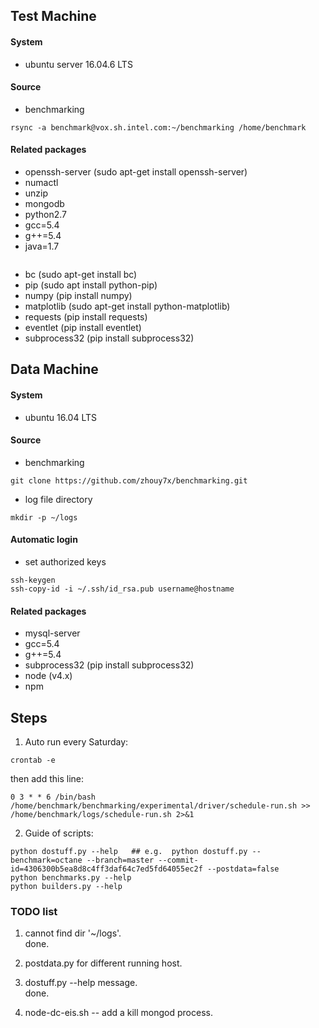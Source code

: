 ## Test Machine
#### System
* ubuntu server 16.04.6 LTS

#### Source
* benchmarking
```shell
rsync -a benchmark@vox.sh.intel.com:~/benchmarking /home/benchmark
```

#### Related packages 
* openssh-server (sudo apt-get install openssh-server)
* numactl
* unzip
* mongodb
* python2.7 
* gcc=5.4
* g++=5.4
* java=1.7
```shell

```
* bc (sudo apt-get install bc)
* pip (sudo apt install python-pip)
* numpy (pip install numpy)
* matplotlib (sudo apt-get install python-matplotlib)
* requests (pip install requests)
* eventlet (pip install eventlet)
* subprocess32 (pip install subprocess32)


## Data Machine
#### System
* ubuntu 16.04 LTS

#### Source
* benchmarking
```shell
git clone https://github.com/zhouy7x/benchmarking.git
```

* log file directory
```shell
mkdir -p ~/logs
``` 

#### Automatic login
* set authorized keys
```shell
ssh-keygen
ssh-copy-id -i ~/.ssh/id_rsa.pub username@hostname
```

#### Related packages 
* mysql-server
* gcc=5.4
* g++=5.4
* subprocess32 (pip install subprocess32)
* node (v4.x)
* npm

## Steps ##

1. Auto run every Saturday:
```shell
crontab -e
```
then add this line:
```text
0 3 * * 6 /bin/bash  /home/benchmark/benchmarking/experimental/driver/schedule-run.sh >> /home/benchmark/logs/schedule-run.sh 2>&1 
````

2. Guide of scripts:
```shell
python dostuff.py --help   ## e.g.  python dostuff.py --benchmark=octane --branch=master --commit-id=4306300b5ea8d8c4ff3daf64c7ed5fd64055ec2f --postdata=false
python benchmarks.py --help
python builders.py --help
```  

### TODO list ###
1. cannot find dir '~/logs'.\
done.
2. postdata.py for different running host.

3. dostuff.py --help message.\
done.
4. node-dc-eis.sh -- add a kill mongod process.